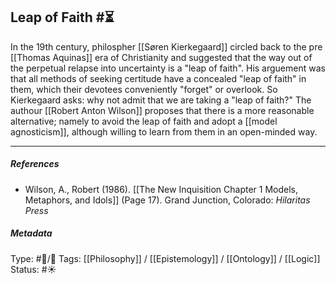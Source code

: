## Leap of Faith  #⏳

In the 19th century, philospher [[Søren Kierkegaard]] circled back to the pre [[Thomas Aquinas]] era of Christianity and suggested that the way out of the perpetual relapse into uncertainty is a "leap of faith". His arguement was that all methods of seeking certitude have a concealed "leap of faith" in them, which their devotees conveniently "forget" or overlook. So Kierkegaard asks: why not admit that we are taking a "leap of faith?" The authour [[Robert Anton Wilson]] proposes that there is a more reasonable alternative; namely to avoid the leap of faith and adopt a [[model agnosticism]], although willing to learn from them in an open-minded way. 

___

##### References

- Wilson, A., Robert (1986). [[The New Inquisition Chapter 1 Models, Metaphors, and Idols]] (Page 17). Grand Junction, Colorado: _Hilaritas Press_

##### Metadata

Type: #🔵/🔵 
Tags: [[Philosophy]] / [[Epistemology]] / [[Ontology]] / [[Logic]]
Status: #☀️ 